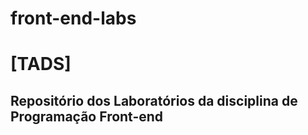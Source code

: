 # front-end-labs
<h1>[TADS]</h1>
<h2>Repositório dos Laboratórios da disciplina de Programação Front-end</h2>
